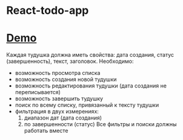 # React-todo-app

# [Demo](http://great-elbow.surge.sh/)

Каждая тудушка должна иметь свойства: дата создания, статус (завершенность), текст, заголовок.
Необходимо: 
- возможность просмотра списка
- возможность создания новой тудушки
- возможность редактирования тудушки (дата создания не переписывается)
- возможность завершить тудушку
- поиск по всему списку, привязанный к тексту тудушки
- фильтрация в двух измерениях:
  1) диапазон дат (дата создания)
  2) по завершенности (статус)
Все фильтры и поиски должны работать вместе